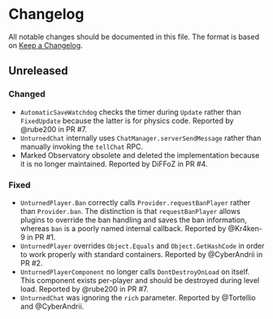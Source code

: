 # Changelog

All notable changes should be documented in this file. The format is based on [Keep a Changelog](https://keepachangelog.com/en/1.0.0/).

## Unreleased

### Changed
- `AutomaticSaveWatchdog` checks the timer during `Update` rather than `FixedUpdate` because the latter is for physics code. Reported by @rube200 in PR #7.
- `UnturnedChat` internally uses `ChatManager.serverSendMessage` rather than manually invoking the `tellChat` RPC. 
- Marked Observatory obsolete and deleted the implementation because it is no longer maintained. Reported by DiFFoZ in PR #4.

### Fixed
- `UnturnedPlayer.Ban` correctly calls `Provider.requestBanPlayer` rather than `Provider.ban`. The distinction is that `requestBanPlayer` allows plugins to override the ban handling and saves the ban information, whereas `ban` is a poorly named internal callback. Reported by @Kr4ken-9 in PR #1.
- `UnturnedPlayer` overrides `Object.Equals` and `Object.GetHashCode` in order to work properly with standard containers. Reported by @CyberAndrii in PR #2.
- `UnturnedPlayerComponent` no longer calls `DontDestroyOnLoad` on itself. This component exists per-player and should be destroyed during level load. Reported by @rube200 in PR #7.
- `UnturnedChat` was ignoring the `rich` parameter. Reported by @Tortellio and @CyberAndrii.

